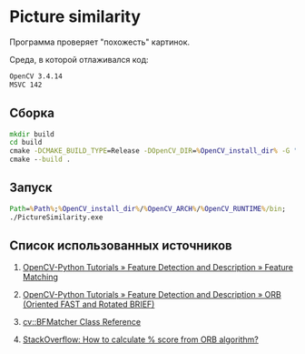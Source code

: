 # Picture similarity

Программа проверяет "похожесть" картинок.

Среда, в которой отлаживался код:

```cmd
OpenCV 3.4.14
MSVC 142
```

## Сборка

```cmd
mkdir build
cd build
cmake -DCMAKE_BUILD_TYPE=Release -DOpenCV_DIR=%OpenCV_install_dir% -G "CodeBlocks - NMake Makefiles" ..
cmake --build .
```

## Запуск

```cmd
Path=%Path%;%OpenCV_install_dir%/%OpenCV_ARCH%/%OpenCV_RUNTIME%/bin;
./PictureSimilarity.exe
```

## Список использованных источников

1. [OpenCV-Python Tutorials » Feature Detection and Description » Feature Matching](https://docs.opencv.org/master/db/deb/tutorial_display_image.html)

2. [OpenCV-Python Tutorials » Feature Detection and Description » ORB (Oriented FAST and Rotated BRIEF)](https://opencv-python-tutroals.readthedocs.io/en/latest/py_tutorials/py_feature2d/py_orb/py_orb.html)

3. [cv::BFMatcher Class Reference](https://docs.opencv.org/3.4/d3/da1/classcv_1_1BFMatcher.html)

4. [StackOverflow: How to calculate % score from ORB algorithm?](https://stackoverflow.com/questions/39527947/how-to-calculate-score-from-orb-algorithm)
